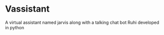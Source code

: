 # Vassistant
A virtual assistant named jarvis along with a talking chat bot Ruhi developed in python
